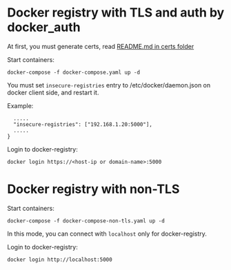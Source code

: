 
# Docker registry with TLS and auth by docker_auth

At first, you must generate certs, read [README.md in certs folder](./certs/README.md)

Start containers:
```
docker-compose -f docker-compose.yaml up -d
```

You must set `insecure-registries` entry to /etc/docker/daemon.json  on docker client side, and restart it.

Example:
```
  .....
  "insecure-registries": ["192.168.1.20:5000"],
  .....
}
```

Login to docker-registry:
```
docker login https://<host-ip or domain-name>:5000
```

# Docker registry with non-TLS

Start containers:
```
docker-compose -f docker-compose-non-tls.yaml up -d
```

In this mode, you can connect with `localhost` only for docker-registry.

Login to docker-registry:
```
docker login http://localhost:5000
```
